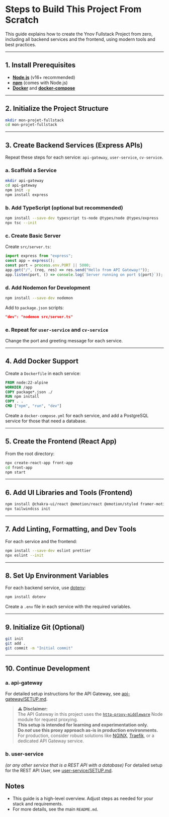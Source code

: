 # Steps to Build This Project From Scratch

This guide explains how to create the Ynov Fullstack Project from zero, including all backend services and the frontend, using modern tools and best practices.

---

## 1. Install Prerequisites

- **[Node.js](https://nodejs.org/)** (v16+ recommended)
- **[npm](https://www.npmjs.com/)** (comes with Node.js)
- **[Docker](https://www.docker.com/)** and **[docker-compose](https://docs.docker.com/compose/)**

---

## 2. Initialize the Project Structure

```bash
mkdir mon-projet-fullstack
cd mon-projet-fullstack
```

---

## 3. Create Backend Services (Express APIs)

Repeat these steps for each service: `api-gateway`, `user-service`, `cv-service`.

### a. Scaffold a Service

```bash
mkdir api-gateway
cd api-gateway
npm init -y
npm install express
```

### b. Add TypeScript (optional but recommended)

```bash
npm install --save-dev typescript ts-node @types/node @types/express
npx tsc --init
```

### c. Create Basic Server

Create `src/server.ts`:

```ts
import express from "express";
const app = express();
const port = process.env.PORT || 5000;
app.get("/", (req, res) => res.send("Hello from API Gateway!"));
app.listen(port, () => console.log(`Server running on port ${port}`));
```

### d. Add Nodemon for Development

```bash
npm install --save-dev nodemon
```

Add to `package.json` scripts:

```json
"dev": "nodemon src/server.ts"
```

### e. Repeat for `user-service` and `cv-service`

Change the port and greeting message for each service.

---

## 4. Add Docker Support

Create a `Dockerfile` in each service:

```Dockerfile
FROM node:22-alpine
WORKDIR /app
COPY package*.json ./
RUN npm install
COPY . .
CMD ["npm", "run", "dev"]
```

Create a `docker-compose.yml` for each service, and add a PostgreSQL service for those that need a database.

---

## 5. Create the Frontend (React App)

From the root directory:

```bash
npx create-react-app front-app
cd front-app
npm start
```

---

## 6. Add UI Libraries and Tools (Frontend)

```bash
npm install @chakra-ui/react @emotion/react @emotion/styled framer-motion tailwindcss axios
npx tailwindcss init
```

---

## 7. Add Linting, Formatting, and Dev Tools

For each service and the frontend:

```bash
npm install --save-dev eslint prettier
npx eslint --init
```

---

## 8. Set Up Environment Variables

For each backend service, use [dotenv](https://www.npmjs.com/package/dotenv):

```bash
npm install dotenv
```

Create a `.env` file in each service with the required variables.

---

## 9. Initialize Git (Optional)

```bash
git init
git add .
git commit -m "Initial commit"
```

---

## 10. Continue Development

### a. api-gateway

For detailed setup instructions for the API Gateway, see [api-gateway/SETUP.md](../api-gateway/SETUP.md).

> **⚠️ Disclaimer:**  
> The API Gateway in this project uses the [`http-proxy-middleware`](https://www.npmjs.com/package/http-proxy-middleware) Node module for request proxying.  
> **This setup is intended for learning and experimentation only.**  
> **Do _not_ use this proxy approach as-is in production environments.**  
> For production, consider robust solutions like [NGINX](https://www.nginx.com/), [Traefik](https://traefik.io/), or a dedicated API Gateway service.

### b. user-service

_(or any other service that is a REST API with a database)_
For detailed setup for the REST API User, see [user-service/SETUP.md](../user-service/SETUP.md).

## Notes

- This guide is a high-level overview. Adjust steps as needed for your stack and requirements.
- For more details, see the main `README.md`.
